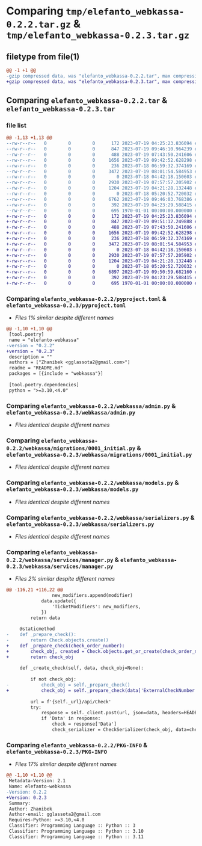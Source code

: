 # Comparing `tmp/elefanto_webkassa-0.2.2.tar.gz` & `tmp/elefanto_webkassa-0.2.3.tar.gz`

## filetype from file(1)

```diff
@@ -1 +1 @@
-gzip compressed data, was "elefanto_webkassa-0.2.2.tar", max compression
+gzip compressed data, was "elefanto_webkassa-0.2.3.tar", max compression
```

## Comparing `elefanto_webkassa-0.2.2.tar` & `elefanto_webkassa-0.2.3.tar`

### file list

```diff
@@ -1,13 +1,13 @@
--rw-r--r--   0        0        0      172 2023-07-19 04:25:23.836094 elefanto_webkassa-0.2.2/README.md
--rw-r--r--   0        0        0      847 2023-07-19 09:46:10.964239 elefanto_webkassa-0.2.2/pyproject.toml
--rw-r--r--   0        0        0      488 2023-07-19 07:43:50.241606 elefanto_webkassa-0.2.2/webkassa/__init__.py
--rw-r--r--   0        0        0     1656 2023-07-19 09:42:52.628298 elefanto_webkassa-0.2.2/webkassa/admin.py
--rw-r--r--   0        0        0      236 2023-07-18 06:59:32.374169 elefanto_webkassa-0.2.2/webkassa/apps.py
--rw-r--r--   0        0        0     3472 2023-07-19 08:01:54.584953 elefanto_webkassa-0.2.2/webkassa/migrations/0001_initial.py
--rw-r--r--   0        0        0        0 2023-07-18 04:42:18.150603 elefanto_webkassa-0.2.2/webkassa/migrations/__init__.py
--rw-r--r--   0        0        0     2930 2023-07-19 07:57:57.205902 elefanto_webkassa-0.2.2/webkassa/models.py
--rw-r--r--   0        0        0     1204 2023-07-19 04:21:28.132448 elefanto_webkassa-0.2.2/webkassa/serializers.py
--rw-r--r--   0        0        0        0 2023-07-18 05:20:52.720032 elefanto_webkassa-0.2.2/webkassa/services/__init__.py
--rw-r--r--   0        0        0     6762 2023-07-19 09:46:03.768386 elefanto_webkassa-0.2.2/webkassa/services/manager.py
--rw-r--r--   0        0        0      392 2023-07-19 04:23:29.588415 elefanto_webkassa-0.2.2/webkassa/services/password_encryption.py
--rw-r--r--   0        0        0      695 1970-01-01 00:00:00.000000 elefanto_webkassa-0.2.2/PKG-INFO
+-rw-r--r--   0        0        0      172 2023-07-19 04:25:23.836094 elefanto_webkassa-0.2.3/README.md
+-rw-r--r--   0        0        0      847 2023-07-19 09:51:12.249888 elefanto_webkassa-0.2.3/pyproject.toml
+-rw-r--r--   0        0        0      488 2023-07-19 07:43:50.241606 elefanto_webkassa-0.2.3/webkassa/__init__.py
+-rw-r--r--   0        0        0     1656 2023-07-19 09:42:52.628298 elefanto_webkassa-0.2.3/webkassa/admin.py
+-rw-r--r--   0        0        0      236 2023-07-18 06:59:32.374169 elefanto_webkassa-0.2.3/webkassa/apps.py
+-rw-r--r--   0        0        0     3472 2023-07-19 08:01:54.584953 elefanto_webkassa-0.2.3/webkassa/migrations/0001_initial.py
+-rw-r--r--   0        0        0        0 2023-07-18 04:42:18.150603 elefanto_webkassa-0.2.3/webkassa/migrations/__init__.py
+-rw-r--r--   0        0        0     2930 2023-07-19 07:57:57.205902 elefanto_webkassa-0.2.3/webkassa/models.py
+-rw-r--r--   0        0        0     1204 2023-07-19 04:21:28.132448 elefanto_webkassa-0.2.3/webkassa/serializers.py
+-rw-r--r--   0        0        0        0 2023-07-18 05:20:52.720032 elefanto_webkassa-0.2.3/webkassa/services/__init__.py
+-rw-r--r--   0        0        0     6897 2023-07-19 09:50:59.682160 elefanto_webkassa-0.2.3/webkassa/services/manager.py
+-rw-r--r--   0        0        0      392 2023-07-19 04:23:29.588415 elefanto_webkassa-0.2.3/webkassa/services/password_encryption.py
+-rw-r--r--   0        0        0      695 1970-01-01 00:00:00.000000 elefanto_webkassa-0.2.3/PKG-INFO
```

### Comparing `elefanto_webkassa-0.2.2/pyproject.toml` & `elefanto_webkassa-0.2.3/pyproject.toml`

 * *Files 1% similar despite different names*

```diff
@@ -1,10 +1,10 @@
 [tool.poetry]
 name = "elefanto-webkassa"
-version = "0.2.2"
+version = "0.2.3"
 description = ""
 authors = ["Zhanibek <gglassota2@gmail.com>"]
 readme = "README.md"
 packages = [{include = "webkassa"}]
 
 [tool.poetry.dependencies]
 python = ">=3.10,<4.0"
```

### Comparing `elefanto_webkassa-0.2.2/webkassa/admin.py` & `elefanto_webkassa-0.2.3/webkassa/admin.py`

 * *Files identical despite different names*

### Comparing `elefanto_webkassa-0.2.2/webkassa/migrations/0001_initial.py` & `elefanto_webkassa-0.2.3/webkassa/migrations/0001_initial.py`

 * *Files identical despite different names*

### Comparing `elefanto_webkassa-0.2.2/webkassa/models.py` & `elefanto_webkassa-0.2.3/webkassa/models.py`

 * *Files identical despite different names*

### Comparing `elefanto_webkassa-0.2.2/webkassa/serializers.py` & `elefanto_webkassa-0.2.3/webkassa/serializers.py`

 * *Files identical despite different names*

### Comparing `elefanto_webkassa-0.2.2/webkassa/services/manager.py` & `elefanto_webkassa-0.2.3/webkassa/services/manager.py`

 * *Files 2% similar despite different names*

```diff
@@ -116,21 +116,22 @@
                 new_modifiers.append(modifier)
             data.update({
                 'TicketModifiers': new_modifiers,
             })
         return data
 
     @staticmethod
-    def _prepare_check():
-        return Check.objects.create()
+    def _prepare_check(check_order_number):
+        check_obj, created = Check.objects.get_or_create(check_order_number=check_order_number) # noqa
+        return check_obj
 
     def _create_check(self, data, check_obj=None):
 
         if not check_obj:
-            check_obj = self._prepare_check()
+            check_obj = self._prepare_check(data['ExternalCheckNumber'])
 
         url = f'{self._url}/api/Check'
         try:
             response = self._client.post(url, json=data, headers=HEADERS, timeout=30).json()
             if 'Data' in response:
                 check = response['Data']
                 check_serializer = CheckSerializer(check_obj, data=check, partial=True)
```

### Comparing `elefanto_webkassa-0.2.2/PKG-INFO` & `elefanto_webkassa-0.2.3/PKG-INFO`

 * *Files 17% similar despite different names*

```diff
@@ -1,10 +1,10 @@
 Metadata-Version: 2.1
 Name: elefanto-webkassa
-Version: 0.2.2
+Version: 0.2.3
 Summary: 
 Author: Zhanibek
 Author-email: gglassota2@gmail.com
 Requires-Python: >=3.10,<4.0
 Classifier: Programming Language :: Python :: 3
 Classifier: Programming Language :: Python :: 3.10
 Classifier: Programming Language :: Python :: 3.11
```

